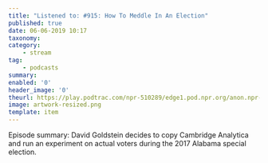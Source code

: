 ```yaml
---
title: "Listened to: #915: How To Meddle In An Election"
published: true
date: 06-06-2019 10:17
taxonomy:
category:
	- stream
tag:
	- podcasts
summary:
enabled: '0'
header_image: '0'
theurl: https://play.podtrac.com/npr-510289/edge1.pod.npr.org/anon.npr-podcasts/podcast/npr/pmoney/2019/05/20190524_pmoney_pmpod915v2-2615b4d3-49ce-4570-8e78-9a7fc34c117c.mp3?awCollectionId=510289&awEpisodeId=726536757&orgId=1&d=1397&p=510289&story=726536757&t=podcast&e=726536757&size=22315544&ft=pod&f=510289
image: artwork-resized.png
template: item
---
```

 
Episode summary: David Goldstein decides to copy Cambridge Analytica and run an experiment on actual voters during the 2017 Alabama special election.
